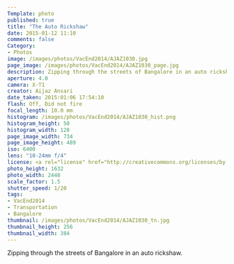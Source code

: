 ```yaml
---
Template: photo
published: true
title: "The Auto Rickshaw"
date: 2015-01-12 11:10
comments: false
Category:
- Photos
image: /images/photos/VacEnd2014/AJAZ1030.jpg
page_image: /images/photos/VacEnd2014/AJAZ1030_page.jpg
description: Zipping through the streets of Bangalore in an auto rickshaw.
aperture: 4.0
camera: X-T1
creator: Aijaz Ansari
date_taken: 2015:01:06 17:54:10
flash: Off, Did not fire
focal_length: 10.0 mm
histogram: /images/photos/VacEnd2014/AJAZ1030_hist.png
histogram_height: 50
histogram_width: 128
page_image_width: 734
page_image_height: 489
iso: 6400
lens: "10-24mm f/4"
license: <a rel="license" href="http://creativecommons.org/licenses/by-nc-nd/3.0/deed.en_US"><img alt="Creative Commons License" style="border-width:0" src="http://i.creativecommons.org/l/by-nc-nd/3.0/88x31.png" /></a>
photo_height: 1632
photo_width: 2448
scale_factor: 1.5
shutter_speed: 1/20
tags: 
- VacEnd2014
- Transportation
- Bangalore
thumbnail: /images/photos/VacEnd2014/AJAZ1030_tn.jpg
thumbnail_height: 256
thumbnail_width: 384
---
```


Zipping through the streets of Bangalore in an auto rickshaw.
